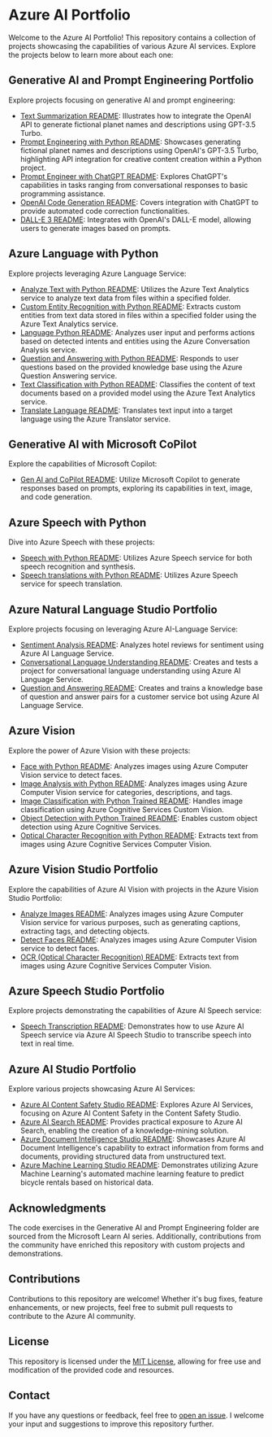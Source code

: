 # Azure AI Portfolio

Welcome to the Azure AI Portfolio! This repository contains a collection of projects showcasing the capabilities of various Azure AI services. Explore the projects below to learn more about each one:

## Generative AI and Prompt Engineering Portfolio
Explore projects focusing on generative AI and prompt engineering:

- [Text Summarization README](https://github.com/b8234/Azure-AI-Projects/blob/main/Generative%20AI%20and%20Prompt%20Engineering/Text%20Summariazation%20OpenAI/README.md): Illustrates how to integrate the OpenAI API to generate fictional planet names and descriptions using GPT-3.5 Turbo.
- [Prompt Engineering with Python README](https://github.com/b8234/Azure-AI-Projects/blob/main/Generative%20AI%20and%20Prompt%20Engineering/Prompt%20Engineering%20with%20Python/README.md): Showcases generating fictional planet names and descriptions using OpenAI's GPT-3.5 Turbo, highlighting API integration for creative content creation within a Python project.
- [Prompt Engineer with ChatGPT README](https://github.com/b8234/Azure-AI-Projects/blob/main/Generative%20AI%20and%20Prompt%20Engineering/Prompt%20Engineering%20with%20ChatGPT/README.md): Explores ChatGPT's capabilities in tasks ranging from conversational responses to basic programming assistance.
- [OpenAI Code Generation README](https://github.com/b8234/Azure-AI-Projects/blob/main/Generative%20AI%20and%20Prompt%20Engineering/OpenAI%20Code%20Generation/README.md): Covers integration with ChatGPT to provide automated code correction functionalities.
- [DALL-E 3 README](https://github.com/b8234/Azure-AI-Projects/blob/main/Generative%20AI%20and%20Prompt%20Engineering/DALL-E%203/README.md): Integrates with OpenAI's DALL-E model, allowing users to generate images based on prompts.

## Azure Language with Python
Explore projects leveraging Azure Language Service:

- [Analyze Text with Python README](https://github.com/b8234/Azure-AI-Projects/blob/main/Azure%20Language%20/Analyze%20Text%20Python/README.md): Utilizes the Azure Text Analytics service to analyze text data from files within a specified folder.
- [Custom Entity Recognition with Python README](https://github.com/b8234/Azure-AI-Projects/blob/main/Azure%20Language%20/Custom%20Entity%20Recognition%20Python/custom-entities/README.md): Extracts custom entities from text data stored in files within a specified folder using the Azure Text Analytics service.
- [Language Python README](https://github.com/b8234/Azure-AI-Projects/blob/main/Azure%20Language%20/Language%20Python/README.md): Analyzes user input and performs actions based on detected intents and entities using the Azure Conversation Analysis service.
- [Question and Answering with Python README](https://github.com/b8234/Azure-AI-Projects/blob/main/Azure%20Language/Question%20and%20Answer%20Python/README.md): Responds to user questions based on the provided knowledge base using the Azure Question Answering service.
- [Text Classification with Python README](https://github.com/b8234/Azure-AI-Projects/blob/main/Azure%20Language/Text%20Classification%20Python/classify-text/README.md): Classifies the content of text documents based on a provided model using the Azure Text Analytics service.
- [Translate Language README](https://github.com/b8234/Azure-AI-Projects/blob/main/Azure%20Language/Translate%20Language%20Python/README.md): Translates text input into a target language using the Azure Translator service.

## Generative AI with Microsoft CoPilot
Explore the capabilities of Microsoft Copilot:

- [Gen AI and CoPilot README](https://github.com/b8234/Azure-AI-Projects/blob/main/Azure%20AI%20Studio/Generative%20AI%20with%20Microsoft%20CoPilot/README.md): Utilize Microsoft Copilot to generate responses based on prompts, exploring its capabilities in text, image, and code generation.

## Azure Speech with Python
Dive into Azure Speech with these projects:

- [Speech with Python README](https://github.com/b8234/Azure-AI-Projects/blob/main/Azure%20Speech/Speech%20Python/README.md): Utilizes Azure Speech service for both speech recognition and synthesis.
- [Speech translations with Python README](https://github.com/b8234/Azure-AI-Projects/blob/main/Azure%20Speech/Speech%20Translation%20Python/README.md): Utilizes Azure Speech service for speech translation.

## Azure Natural Language Studio Portfolio
Explore projects focusing on leveraging Azure AI-Language Service:

- [Sentiment Analysis README](https://github.com/b8234/Azure-AI-Projects/blob/main/Azure%20AI%20Studio/Azure%20Natural%20Language%20Studio/Analyze%20Sentiment%20and%20Opinions/README.md): Analyzes hotel reviews for sentiment using Azure AI Language Service.
- [Conversational Language Understanding README](https://github.com/b8234/Azure-AI-Projects/blob/main/Azure%20AI%20Studio/Azure%20Natural%20Language%20Studio/Conversational%20Language%20Understanding/README.md): Creates and tests a project for conversational language understanding using Azure AI Language Service.
- [Question and Answering README](https://github.com/b8234/Azure-AI-Projects/blob/main/Azure%20AI%20Studio/Azure%20Natural%20Language%20Studio/Question%20and%20Answering/README.md): Creates and trains a knowledge base of question and answer pairs for a customer service bot using Azure AI Language Service.

## Azure Vision
Explore the power of Azure Vision with these projects:

- [Face with Python README](https://github.com/b8234/Azure-AI-Projects/blob/main/Azure%20Vision/Face%20Python/computer-vision/README.md): Analyzes images using Azure Computer Vision service to detect faces.
- [Image Analysis with Python README](https://github.com/b8234/Azure-AI-Projects/blob/main/Azure%20Vision/Image%20Analysis%20Python/image-analysis/README.md): Analyzes images using Azure Computer Vision service for categories, descriptions, and tags.
- [Image Classification with Python Trained README](https://github.com/b8234/Azure-AI-Projects/blob/main/Azure%20Vision/Image%20Classification%20Python/train-classifier/README.md): Handles image classification using Azure Cognitive Services Custom Vision.
- [Object Detection with Python Trained README](https://github.com/b8234/Azure-AI-Projects/blob/main/Azure%20Vision/Object%20Detection%20Python/train-detector/README.md): Enables custom object detection using Azure Cognitive Services.
- [Optical Character Recognition with Python README](https://github.com/b8234/Azure-AI-Projects/blob/main/Azure%20Vision/Optical%20Character%20Recognition%20Python/README.md): Extracts text from images using Azure Cognitive Services Computer Vision.

## Azure Vision Studio Portfolio
Explore the capabilities of Azure AI Vision with projects in the Azure Vision Studio Portfolio:

- [Analyze Images README](https://github.com/b8234/Azure-AI-Projects/blob/main/Azure%20AI%20Studio/Azure%20Vision%20Studio/Analyze%20Images/README.md): Analyzes images using Azure Computer Vision service for various purposes, such as generating captions, extracting tags, and detecting objects.
- [Detect Faces README](https://github.com/b8234/Azure-AI-Projects/blob/main/Azure%20AI%20Studio/Azure%20Vision%20Studio/Detect%20Faces/README.md): Analyzes images using Azure Computer Vision service to detect faces.
- [OCR (Optical Character Recognition) README](https://github.com/b8234/Azure-AI-Projects/blob/main/Azure%20AI%20Studio/Azure%20Vision%20Studio/OCR/README.md): Extracts text from images using Azure Cognitive Services Computer Vision.

## Azure Speech Studio Portfolio
Explore projects demonstrating the capabilities of Azure AI Speech service:

- [Speech Transcription README](https://github.com/b8234/Azure-AI-Projects/blob/main/Azure%20AI%20Studio/Azure%20Speech%20Studio/README.md): Demonstrates how to use Azure AI Speech service via Azure AI Speech Studio to transcribe speech into text in real time.

## Azure AI Studio Portfolio
Explore various projects showcasing Azure AI Services:

- [Azure AI Content Safety Studio README](https://github.com/b8234/Azure-AI-Projects/blob/main/Azure%20AI%20Studio/Azure%20AI%20Content%20Safety%20Studio/README.md): Explores Azure AI Services, focusing on Azure AI Content Safety in the Content Safety Studio.
- [Azure AI Search README](https://github.com/b8234/Azure-AI-Projects/blob/main/Azure%20AI%20Studio/Azure%20AI%20Search/README.md): Provides practical exposure to Azure AI Search, enabling the creation of a knowledge-mining solution.
- [Azure Document Intelligence Studio README](https://github.com/b8234/Azure-AI-Projects/blob/main/Azure%20AI%20Studio/Azure%20Document%20Intelligence%20Studio/README.md): Showcases Azure AI Document Intelligence's capability to extract information from forms and documents, providing structured data from unstructured text.
- [Azure Machine Learning Studio README](https://github.com/b8234/Azure-AI-Projects/blob/main/Azure%20AI%20Studio/Azure%20Machine%20Learning%20Studio/README.md): Demonstrates utilizing Azure Machine Learning's automated machine learning feature to predict bicycle rentals based on historical data.

## Acknowledgments

The code exercises in the Generative AI and Prompt Engineering folder are sourced from the Microsoft Learn AI series. Additionally, contributions from the community have enriched this repository with custom projects and demonstrations.

## Contributions

Contributions to this repository are welcome! Whether it's bug fixes, feature enhancements, or new projects, feel free to submit pull requests to contribute to the Azure AI community.

## License

This repository is licensed under the [MIT License](LICENSE), allowing for free use and modification of the provided code and resources.

## Contact

If you have any questions or feedback, feel free to [open an issue](https://github.com/b8234/Azure-AI-Projects/issues/new). I welcome your input and suggestions to improve this repository further.

